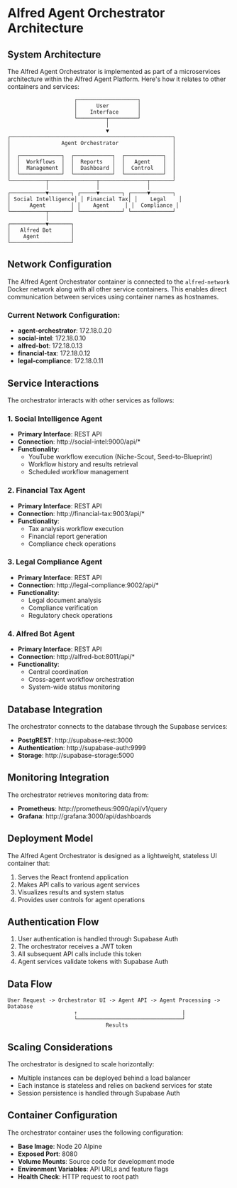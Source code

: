 # Alfred Agent Orchestrator Architecture

## System Architecture

The Alfred Agent Orchestrator is implemented as part of a microservices architecture within the Alfred Agent Platform. Here's how it relates to other containers and services:

```
                     ┌───────────────────┐
                     │      User         │
                     │    Interface      │
                     └─────────┬─────────┘
                               │
                               ▼
┌───────────────────────────────────────────────────┐
│                Agent Orchestrator                 │
│                                                   │
│  ┌─────────────┐  ┌────────────┐  ┌────────────┐  │
│  │  Workflows  │  │  Reports   │  │   Agent    │  │
│  │  Management │  │  Dashboard │  │  Control   │  │
│  └─────────────┘  └────────────┘  └────────────┘  │
└───────────┬───────────────┬───────────────┬───────┘
            │               │               │
┌───────────▼───────┐ ┌─────▼───────┐ ┌─────▼───────┐
│ Social Intelligence│ │ Financial Tax│ │    Legal    │
│      Agent        │ │    Agent     │ │  Compliance │
└───────────┬───────┘ └─────────────┘ └─────────────┘
            │
┌───────────▼───────┐
│   Alfred Bot      │
│    Agent          │
└───────────────────┘
```

## Network Configuration

The Alfred Agent Orchestrator container is connected to the `alfred-network` Docker network along with all other service containers. This enables direct communication between services using container names as hostnames.

### Current Network Configuration:

- **agent-orchestrator**: 172.18.0.20
- **social-intel**: 172.18.0.10
- **alfred-bot**: 172.18.0.13
- **financial-tax**: 172.18.0.12
- **legal-compliance**: 172.18.0.11

## Service Interactions

The orchestrator interacts with other services as follows:

### 1. Social Intelligence Agent

- **Primary Interface**: REST API
- **Connection**: http://social-intel:9000/api/*
- **Functionality**:
  - YouTube workflow execution (Niche-Scout, Seed-to-Blueprint)
  - Workflow history and results retrieval
  - Scheduled workflow management

### 2. Financial Tax Agent

- **Primary Interface**: REST API
- **Connection**: http://financial-tax:9003/api/*
- **Functionality**:
  - Tax analysis workflow execution
  - Financial report generation
  - Compliance check operations

### 3. Legal Compliance Agent

- **Primary Interface**: REST API
- **Connection**: http://legal-compliance:9002/api/*
- **Functionality**:
  - Legal document analysis
  - Compliance verification
  - Regulatory check operations

### 4. Alfred Bot Agent

- **Primary Interface**: REST API
- **Connection**: http://alfred-bot:8011/api/*
- **Functionality**:
  - Central coordination
  - Cross-agent workflow orchestration
  - System-wide status monitoring

## Database Integration

The orchestrator connects to the database through the Supabase services:

- **PostgREST**: http://supabase-rest:3000
- **Authentication**: http://supabase-auth:9999
- **Storage**: http://supabase-storage:5000

## Monitoring Integration

The orchestrator retrieves monitoring data from:

- **Prometheus**: http://prometheus:9090/api/v1/query
- **Grafana**: http://grafana:3000/api/dashboards

## Deployment Model

The Alfred Agent Orchestrator is designed as a lightweight, stateless UI container that:

1. Serves the React frontend application
2. Makes API calls to various agent services
3. Visualizes results and system status
4. Provides user controls for agent operations

## Authentication Flow

1. User authentication is handled through Supabase Auth
2. The orchestrator receives a JWT token
3. All subsequent API calls include this token
4. Agent services validate tokens with Supabase Auth

## Data Flow

```
User Request -> Orchestrator UI -> Agent API -> Agent Processing -> Database
                     ↑                                 |
                     └─────────────────────────────────┘
                               Results
```

## Scaling Considerations

The orchestrator is designed to scale horizontally:

- Multiple instances can be deployed behind a load balancer
- Each instance is stateless and relies on backend services for state
- Session persistence is handled through Supabase Auth

## Container Configuration

The orchestrator container uses the following configuration:

- **Base Image**: Node 20 Alpine
- **Exposed Port**: 8080
- **Volume Mounts**: Source code for development mode
- **Environment Variables**: API URLs and feature flags
- **Health Check**: HTTP request to root path
